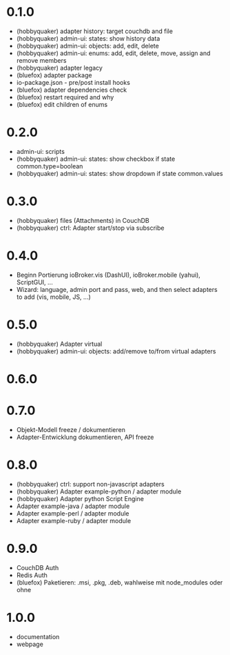 # 0.1.0

* (hobbyquaker) adapter history: target couchdb and file
* (hobbyquaker) admin-ui: states: show history data
* (hobbyquaker) admin-ui: objects: add, edit, delete
* (hobbyquaker) admin-ui: enums: add, edit, delete, move, assign and remove members
* (hobbyquaker) adapter legacy
* (bluefox) adapter package
* io-package.json - pre/post install hooks
* (bluefox) adapter dependencies check
* (bluefox) restart required and why
* (bluefox) edit children of enums

# 0.2.0

* admin-ui: scripts
* (hobbyquaker) admin-ui: states: show checkbox if state common.type=boolean
* (hobbyquaker) admin-ui: states: show dropdown if state common.values


# 0.3.0

* (hobbyquaker) files (Attachments) in CouchDB
* (hobbyquaker) ctrl: Adapter start/stop via subscribe


# 0.4.0

* Beginn Portierung ioBroker.vis (DashUI), ioBroker.mobile (yahui), ScriptGUI, ...
* Wizard: language, admin port and pass, web, and then select adapters to add (vis, mobile, JS, ...)


# 0.5.0

* (hobbyquaker) Adapter virtual
* (hobbyquaker) admin-ui: objects: add/remove to/from virtual adapters


# 0.6.0


# 0.7.0

* Objekt-Modell freeze / dokumentieren
* Adapter-Entwicklung dokumentieren, API freeze

# 0.8.0

* (hobbyquaker) ctrl: support non-javascript adapters
* (hobbyquaker) Adapter example-python / adapter module
* (hobbyquaker) Adapter python Script Engine
* Adapter example-java / adapter module
* Adapter example-perl / adapter module
* Adapter example-ruby / adapter module


# 0.9.0

* CouchDB Auth
* Redis Auth
* (bluefox) Paketieren: .msi, .pkg, .deb, wahlweise mit node_modules oder ohne

# 1.0.0

* documentation
* webpage

